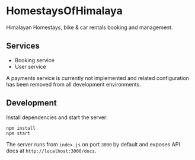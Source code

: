 # HomestaysOfHimalaya

Himalayan Homestays, bike & car rentals booking and management.

## Services
- Booking service
- User service


A payments service is currently not implemented and related configuration has been removed from all development environments.



## Development

Install dependencies and start the server:

```
npm install
npm start
```

The server runs from `index.js` on port `3000` by default and exposes API docs at `http://localhost:3000/docs`.

